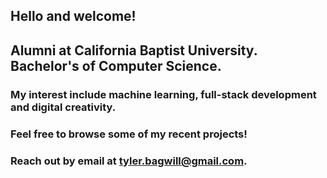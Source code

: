 ## Hello and welcome!

## Alumni at California Baptist University. Bachelor's of Computer Science.
### My interest include machine learning, full-stack development and digital creativity.
### Feel free to browse some of my recent projects!
### Reach out by email at tyler.bagwill@gmail.com.
